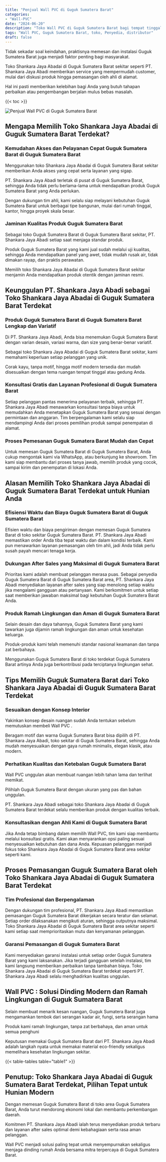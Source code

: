 ```yaml
---
title: "Penjual Wall PVC di Guguk Sumatera Barat"
categories: 
- "Wall-PVC"
date: "2024-06-20"
description: "Toko Wall PVC di Guguk Sumatera Barat bagi tempat tinggal, kantor, dan ritel. Panel berkualitas, variasi motif, warna menarik, dengan layanan pemasangan dikerjakan oleh teknisi berpengalaman dan kepastian resmi!|Servis distribusi Wall PVC di Guguk Sumatera Barat untuk keperluan hunian, perkantoran, atau toko, beserta produk unggulan dan instalasi oleh tim profesional dan garansi resmi.|Solusi Wall PVC di Guguk Sumatera Barat yang terpercaya untuk tempat tinggal, perkantoran, dan ritel, bersama material berkualitas dan penempatan dikerjakan oleh tim ahli dan garansi resmi.|Distribusi Wall PVC di Guguk Sumatera Barat untuk tempat tinggal, perkantoran, serta toko, dengan produk berkualitas dan pemasangan ditangani oleh tenaga ahli berpengalaman, dilengkapi beserta jaminan resmi.}"
tags: "Wall PVC, Guguk Sumatera Barat, toko, Penyedia, distributor"
draft: false
---
```


Tidak sekadar soal keindahan, praktisnya memesan dan instalasi Guguk Sumatera Barat juga menjadi faktor penting bagi masyarakat.

Toko Shankara Jaya Abadai di Guguk Sumatera Barat sekitar seperti PT. Shankara Jaya Abadi memberikan service yang mempermudah customer, mulai dari diskusi produk hingga pemasangan oleh ahli di alamat.

Hal ini pasti memberikan kelebihan bagi Anda yang butuh tahapan perbaikan atau pengembangan berjalan mulus bebas masalah.

{{< toc >}}

![Penjual Wall PVC di Guguk Sumatera Barat](/images/Wall-PVC/Penjual-Wall-PVC-di-Guguk-Sumatera-Barat.png)


## Mengapa Memilih Toko Shankara Jaya Abadai di Guguk Sumatera Barat Terdekat?

### Kemudahan Akses dan Pelayanan Cepat Guguk Sumatera Barat di Guguk Sumatera Barat

Menggunakan toko Shankara Jaya Abadai di Guguk Sumatera Barat sekitar memberikan Anda akses yang cepat serta layanan yang sigap.

PT. Shankara Jaya Abadi terletak di pusat di Guguk Sumatera Barat, sehingga Anda tidak perlu berlama-lama untuk mendapatkan produk Guguk Sumatera Barat yang Anda perlukan.

Dengan dukungan tim ahli, kami selalu siap melayani kebutuhan Guguk Sumatera Barat untuk berbagai tipe bangunan, mulai dari rumah tinggal, kantor, hingga proyek skala besar.

### Jaminan Kualitas Produk Guguk Sumatera Barat

Sebagai toko Guguk Sumatera Barat di Guguk Sumatera Barat sekitar, PT. Shankara Jaya Abadi setiap saat menjaga standar produk.

Produk Guguk Sumatera Barat yang kami jual sudah melalui uji kualitas, sehingga Anda mendapatkan panel yang awet, tidak mudah rusak air, tidak dimakan rayap, dan praktis perawatan.

Memilih toko Shankara Jaya Abadai di Guguk Sumatera Barat sekitar menjamin Anda mendapatkan produk otentik dengan jaminan resmi.

## Keunggulan PT. Shankara Jaya Abadi sebagai Toko Shankara Jaya Abadai di Guguk Sumatera Barat Terdekat

### Produk Guguk Sumatera Barat di Guguk Sumatera Barat Lengkap dan Variatif

Di PT. Shankara Jaya Abadi, Anda bisa menemukan Guguk Sumatera Barat dengan varian desain, variasi warna, dan size yang benar-benar variatif.

Sebagai toko Shankara Jaya Abadai di Guguk Sumatera Barat sekitar, kami memahami keperluan setiap pelanggan yang unik.

Corak kayu, tanpa motif, hingga motif modern tersedia dan mudah disesuaikan dengan tema ruangan tempat tinggal atau gedung Anda.

### Konsultasi Gratis dan Layanan Profesional di Guguk Sumatera Barat

Setiap pelanggan pantas menerima pelayanan terbaik, sehingga PT. Shankara Jaya Abadi menawarkan konsultasi tanpa biaya untuk memudahkan Anda menetapkan Guguk Sumatera Barat yang sesuai dengan permintaan dan anggaran. Tim berpengalaman kami selalu siap mendampingi Anda dari proses pemilihan produk sampai penempatan di alamat.

### Proses Pemesanan Guguk Sumatera Barat Mudah dan Cepat

Untuk memesan Guguk Sumatera Barat di Guguk Sumatera Barat, Anda cukup mengontak kami via WhatsApp, atau berkunjung ke showroom. Tim kami siap membantu dari proses tanya jawab, memilih produk yang cocok, sampai kirim dan penempatan di lokasi Anda.

## Alasan Memilih Toko Shankara Jaya Abadai di Guguk Sumatera Barat Terdekat untuk Hunian Anda

### Efisiensi Waktu dan Biaya Guguk Sumatera Barat di Guguk Sumatera Barat

Efisien waktu dan biaya pengiriman dengan memesan Guguk Sumatera Barat di toko sekitar Guguk Sumatera Barat. PT. Shankara Jaya Abadi memastikan order Anda tiba tepat waktu dan dalam kondisi terbaik. Kami pun menawarkan layanan pemasangan oleh tim ahli, jadi Anda tidak perlu susah payah mencari tenaga kerja.

### Dukungan After Sales yang Maksimal di Guguk Sumatera Barat

Prioritas kami adalah membuat pelanggan merasa puas. Sebagai penyedia Guguk Sumatera Barat di Guguk Sumatera Barat area, PT. Shankara Jaya Abadi menyediakan layanan after sales yang siap menolong setiap waktu jika mengalami gangguan atau pertanyaan. Kami berkomitmen untuk setiap saat memberikan jawaban maksimal bagi kebutuhan Guguk Sumatera Barat Anda.

### Produk Ramah Lingkungan dan Aman di Guguk Sumatera Barat

Selain desain dan daya tahannya, Guguk Sumatera Barat yang kami tawarkan juga dijamin ramah lingkungan dan aman untuk kesehatan keluarga.

Produk-produk kami telah memenuhi standar nasional keamanan dan tanpa zat berbahaya.

Menggunakan Guguk Sumatera Barat di toko terdekat Guguk Sumatera Barat artinya Anda juga berkontribusi pada terciptanya lingkungan sehat.

## Tips Memilih Guguk Sumatera Barat dari Toko Shankara Jaya Abadai di Guguk Sumatera Barat Terdekat

### Sesuaikan dengan Konsep Interior 

Yakinkan konsep desain ruangan sudah Anda tentukan sebelum memutuskan membeli  Wall PVC .

Beragam motif dan warna Guguk Sumatera Barat bisa dipilih di PT. Shankara Jaya Abadi, toko sekitar di Guguk Sumatera Barat, sehingga Anda mudah menyesuaikan dengan gaya rumah minimalis, elegan klasik, atau modern.

### Perhatikan Kualitas dan Ketebalan Guguk Sumatera Barat

 Wall PVC  unggulan akan membuat ruangan lebih tahan lama dan terlihat memikat.

Pilihlah Guguk Sumatera Barat dengan ukuran yang pas dan bahan unggulan.

PT. Shankara Jaya Abadi sebagai toko Shankara Jaya Abadai di Guguk Sumatera Barat terdekat selalu memberikan produk dengan kualitas terbaik.

### Konsultasikan dengan Ahli Kami di Guguk Sumatera Barat

Jika Anda tetap bimbang dalam memilih Wall PVC, tim kami siap membantu melalui konsultasi gratis. Kami akan menyarankan opsi paling sesuai menyesuaikan kebutuhan dan dana Anda. Kepuasan pelanggan menjadi fokus toko Shankara Jaya Abadai di Guguk Sumatera Barat area sekitar seperti kami.

## Proses Pemasangan Guguk Sumatera Barat oleh Toko Shankara Jaya Abadai di Guguk Sumatera Barat Terdekat

### Tim Profesional dan Berpengalaman

Dengan dukungan tim profesional, PT. Shankara Jaya Abadi memastikan pemasangan Guguk Sumatera Barat dikerjakan secara teratur dan selamat. Setiap order dilaksanakan mengikuti aturan, sehingga outputnya maksimal. Toko Shankara Jaya Abadai di Guguk Sumatera Barat area sekitar seperti kami setiap saat memprioritaskan mutu dan kenyamanan pelanggan.

### Garansi Pemasangan di Guguk Sumatera Barat

Kami menyediakan garansi instalasi untuk setiap order Guguk Sumatera Barat yang kami laksanakan. Jika terjadi gangguan setelah instalasi, tim kami langsung memberikan perbaikan tanpa tambahan biaya. Toko Shankara Jaya Abadai di Guguk Sumatera Barat terdekat seperti PT. Shankara Jaya Abadi selalu menghadirkan kualitas unggulan.

##  Wall PVC : Solusi Dinding Modern dan Ramah Lingkungan di Guguk Sumatera Barat

Selain membuat menarik kesan ruangan, Guguk Sumatera Barat juga mengamankan tembok dari serangan kadar air, fungi, serta serangan hama

Produk kami ramah lingkungan, tanpa zat berbahaya, dan aman untuk semua penghuni

Keputusan memakai Guguk Sumatera Barat dari PT. Shankara Jaya Abadi adalah langkah nyata untuk memakai material eco-friendly sekaligus memelihara kesehatan lingkungan sekitar.

{{< table-tables table="table1" >}}

## Penutup: Toko Shankara Jaya Abadai di Guguk Sumatera Barat Terdekat, Pilihan Tepat untuk Hunian Modern

Dengan memesan Guguk Sumatera Barat di toko area Guguk Sumatera Barat, Anda turut mendorong ekonomi lokal dan membantu perkembangan daerah.

Komitmen PT. Shankara Jaya Abadi ialah terus menyediakan produk terbaru dan layanan after sales optimal demi kebahagiaan serta rasa aman pelanggan.

 Wall PVC  menjadi solusi paling tepat untuk menyempurnakan sekaligus menjaga dinding rumah Anda bersama mitra terpercaya di Guguk Sumatera Barat.
